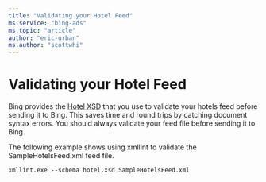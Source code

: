 ```yaml
---
title: "Validating your Hotel Feed"
ms.service: "bing-ads"
ms.topic: "article"
author: "eric-urban"
ms.author: "scottwhi"
---
```

# Validating your Hotel Feed
Bing provides the [Hotel XSD](https://bhacstatic.blob.core.windows.net/schemas/hotel.xsd) that you use to validate your hotels feed before sending it to Bing. This saves time and round trips by catching document syntax errors. You should always validate your feed file before sending it to Bing.

The following example shows using xmllint to validate the SampleHotelsFeed.xml feed file.

```
xmllint.exe --schema hotel.xsd SampleHotelsFeed.xml
```
